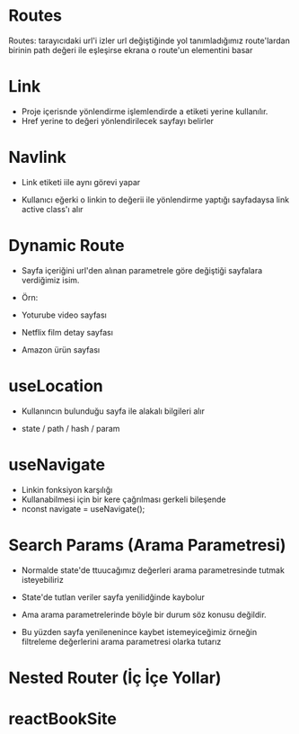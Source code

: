 # Routes

Routes: tarayıcıdaki url'i izler url değiştiğinde
yol tanımladığımız route'lardan birinin path
değeri ile eşleşirse ekrana o route'un elementini basar

# Link

- Proje içerisnde yönlendirme işlemlendirde a etiketi yerine kullanılır.
- Href yerine to değeri yönlendirilecek sayfayı belirler

# Navlink

- Link etiketi iile aynı görevi yapar

- Kullanıcı eğerki o linkin to değerii ile yönlendirme yaptığı sayfadaysa link active class'ı alır

# Dynamic Route

- Sayfa içeriğini url'den alınan parametrele göre değiştiği sayfalara verdiğimiz isim.

- Örn:

- Yoturube video sayfası
- Netflix film detay sayfası
- Amazon ürün sayfası

# useLocation

- Kullanıncın bulunduğu sayfa ile alakalı bilgileri alır

- state / path / hash / param

# useNavigate

- Linkin fonksiyon karşılığı
- Kullanabilmesi için bir kere çağrılması gerkeli bileşende
- nconst navigate = useNavigate();

# Search Params (Arama Parametresi)

- Normalde state'de ttuucağımız değerleri arama parametresinde tutmak isteyebiliriz

- State'de tutlan veriler sayfa yenilidğinde kaybolur

- Ama arama parametrelerinde böyle bir durum söz konusu değildir.

- Bu yüzden sayfa yenilenenince kaybet istemeyiceğimiz örneğin filtreleme değerlerini arama parametresi olarka tutarız

# Nested Router (İç İçe Yollar)

<!--  -->
# reactBookSite
